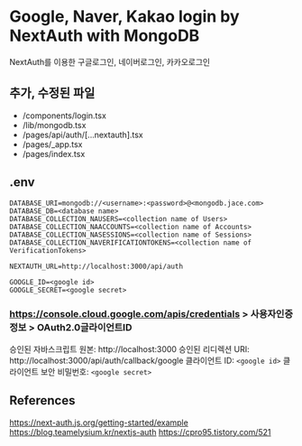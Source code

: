 # Google, Naver, Kakao login by NextAuth with MongoDB

NextAuth를 이용한 구글로그인, 네이버로그인, 카카오로그인

## 추가, 수정된 파일

- /components/login.tsx
- /lib/mongodb.tsx
- /pages/api/auth/[...nextauth].tsx
- /pages/\_app.tsx
- /pages/index.tsx

## .env

```
DATABASE_URI=mongodb://<username>:<password>@<mongodb.jace.com>
DATABASE_DB=<database name>
DATABASE_COLLECTION_NAUSERS=<collection name of Users>
DATABASE_COLLECTION_NAACCOUNTS=<collection name of Accounts>
DATABASE_COLLECTION_NASESSIONS=<collection name of Sessions>
DATABASE_COLLECTION_NAVERIFICATIONTOKENS=<collection name of VerificationTokens>

NEXTAUTH_URL=http://localhost:3000/api/auth

GOOGLE_ID=<google id>
GOOGLE_SECRET=<google secret>
```

### https://console.cloud.google.com/apis/credentials > 사용자인증정보 > OAuth2.0글라이언트ID

승인된 자바스크립트 원본: http://localhost:3000
승인된 리디렉션 URI: http://localhost:3000/api/auth/callback/google
클라이언트 ID: `<google id>`
클라이언트 보안 비밀번호: `<google secret>`

## References

https://next-auth.js.org/getting-started/example
https://blog.teamelysium.kr/nextjs-auth
https://cpro95.tistory.com/521
